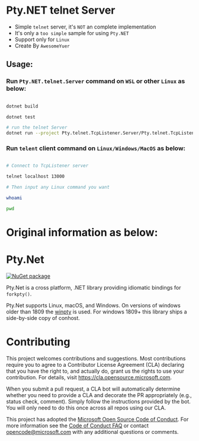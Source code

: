 # Pty.NET telnet Server
- Simple `telnet` server, it's `NOT` an complete implementation
- It's only a `too simple` sample for using `Pty.NET`
- Support only for `Linux`
- Create By `AwesomeYuer`

## Usage:

### Run `Pty.NET.telnet.Server` command on `WSL` or other `Linux` as below:
```sh

dotnet build

dotnet test

# run the telnet Server
dotnet run --project Pty.telnet.TcpListener.Server/Pty.telnet.TcpListener.Server.csproj

```

### Run `telent` client command on `Linux/Windows/MacOS` as below:
```sh

# Connect to TcpListener server

telnet localhost 13000

# Then input any Linux command you want

whoami

pwd

```

# Original information as below:

# Pty.Net
[![NuGet package](https://img.shields.io/nuget/v/Pty.Net.svg)](https://nuget.org/packages/Pty.Net)

Pty.Net is a cross platform, .NET library providing idiomatic bindings for `forkpty()`.

Pty.Net supports Linux, macOS, and Windows. On versions of windows older than 1809 the [winpty](https://github.com/rprichard/winpty) is used. For windows 1809+ this library ships a side-by-side copy of conhost.

# Contributing

This project welcomes contributions and suggestions.  Most contributions require you to agree to a
Contributor License Agreement (CLA) declaring that you have the right to, and actually do, grant us
the rights to use your contribution. For details, visit https://cla.opensource.microsoft.com.

When you submit a pull request, a CLA bot will automatically determine whether you need to provide
a CLA and decorate the PR appropriately (e.g., status check, comment). Simply follow the instructions
provided by the bot. You will only need to do this once across all repos using our CLA.

This project has adopted the [Microsoft Open Source Code of Conduct](https://opensource.microsoft.com/codeofconduct/).
For more information see the [Code of Conduct FAQ](https://opensource.microsoft.com/codeofconduct/faq/) or
contact [opencode@microsoft.com](mailto:opencode@microsoft.com) with any additional questions or comments.
